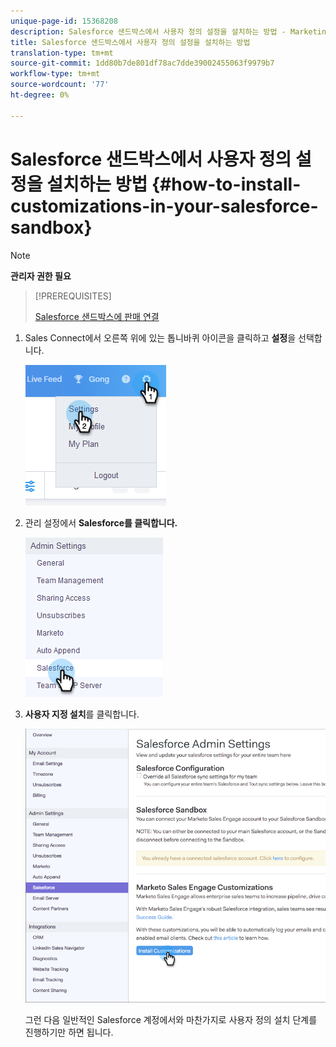 ```yaml
---
unique-page-id: 15368208
description: Salesforce 샌드박스에서 사용자 정의 설정을 설치하는 방법 - Marketing Docs - 제품 설명서
title: Salesforce 샌드박스에서 사용자 정의 설정을 설치하는 방법
translation-type: tm+mt
source-git-commit: 1dd80b7de801df78ac7dde39002455063f9979b7
workflow-type: tm+mt
source-wordcount: '77'
ht-degree: 0%

---
```



# Salesforce 샌드박스에서 사용자 정의 설정을 설치하는 방법 {#how-to-install-customizations-in-your-salesforce-sandbox}

>[!NOTE]
>
>**관리자 권한 필요**

>[!PREREQUISITES]
>
>[Salesforce 샌드박스에 판매 연결](/help/marketo/product-docs/marketo-sales-connect/crm/salesforce-customization/how-to-connect-sales-connect-to-your-salesforce-sandbox.md)

1. Sales Connect에서 오른쪽 위에 있는 톱니바퀴 아이콘을 클릭하고 **설정**&#x200B;을 선택합니다.

   ![](assets/one-3.png)

1. 관리 설정에서 **Salesforce를 클릭합니다.**

   ![](assets/two-3.png)

1. **사용자 지정 설치**&#x200B;를 클릭합니다.

   ![](assets/three-3.png)

   그런 다음 일반적인 Salesforce 계정에서와 마찬가지로 사용자 정의 설치 단계를 진행하기만 하면 됩니다.
